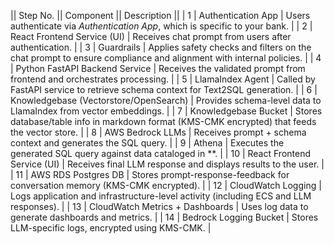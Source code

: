 || Step No. || Component || Description ||
| 1 |  Authentication App | Users authenticate via *Authentication App*, which is specific to your bank. |
| 2 | React Frontend Service (UI) | Receives chat prompt from users after authentication. |
| 3 | Guardrails | Applies safety checks and filters on the chat prompt to ensure compliance and alignment with internal policies. |
| 4 | Python FastAPI Backend Service | Receives the validated prompt from frontend and orchestrates processing. |
| 5 | LlamaIndex Agent | Called by FastAPI service to retrieve schema context for Text2SQL generation. |
| 6 | Knowledgebase (Vectorstore/OpenSearch) | Provides schema-level data to LlamaIndex from vector embeddings. |
| 7 | Knowledgebase Bucket | Stores database/table info in markdown format (KMS-CMK encrypted) that feeds the vector store. |
| 8 | AWS Bedrock LLMs | Receives prompt + schema context and generates the SQL query. |
| 9 | Athena | Executes the generated SQL query against data cataloged in **. |
| 10 | React Frontend Service (UI) | Receives final LLM response and displays results to the user. |
| 11 | AWS RDS Postgres DB | Stores prompt-response-feedback for conversation memory (KMS-CMK encrypted). |
| 12 | CloudWatch Logging | Logs application and infrastructure-level activity (including ECS and LLM responses). |
| 13 | CloudWatch Metrics + Dashboards | Uses log data to generate dashboards and metrics. |
| 14 | Bedrock Logging Bucket | Stores LLM-specific logs, encrypted using KMS-CMK. |
